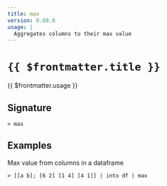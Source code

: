 ```yaml
---
title: max
version: 0.68.0
usage: |
  Aggregates columns to their max value
---
```


# <code>{{ $frontmatter.title }}</code>

<div style='white-space: pre-wrap;'>{{ $frontmatter.usage }}</div>

## Signature

```> max ```

## Examples

Max value from columns in a dataframe
```shell
> [[a b]; [6 2] [1 4] [4 1]] | into df | max
```

